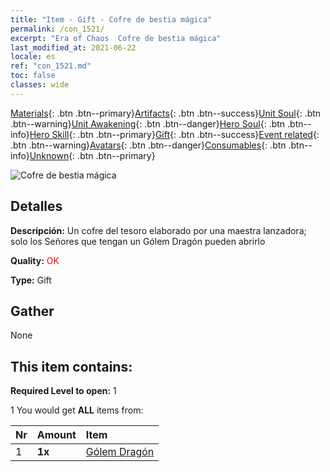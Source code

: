 ```yaml
---
title: "Item - Gift - Cofre de bestia mágica"
permalink: /con_1521/
excerpt: "Era of Chaos  Cofre de bestia mágica"
last_modified_at: 2021-06-22
locale: es
ref: "con_1521.md"
toc: false
classes: wide
---
```

 [Materials](/ItemsES/){: .btn .btn--primary}[Artifacts](/ItemsES/Artifacts/){: .btn .btn--success}[Unit Soul](/ItemsES/UnitSoul/){: .btn .btn--warning}[Unit Awakening](/ItemsES/UnitAwakening/){: .btn .btn--danger}[Hero Soul](/ItemsES/HeroSoul/){: .btn .btn--info}[Hero Skill](/ItemsES/HeroSkill/){: .btn .btn--primary}[Gift](/ItemsES/Gift/){: .btn .btn--success}[Event related](/ItemsES/Events/){: .btn .btn--warning}[Avatars](/ItemsES/Avatars/){: .btn .btn--danger}[Consumables](/ItemsES/Consumables/){: .btn .btn--info}[Unknown](/ItemsES/Unknown/){: .btn .btn--primary}

 ![Cofre de bestia mágica](/images/t/i_907135.png)

## Detalles
 **Descripción:** Un cofre del tesoro elaborado por una maestra lanzadora; solo los Señores que tengan un Gólem Dragón pueden abrirlo

 **Quality:** <span style="color: #FF0000">OK</span>

 **Type:** Gift

## Gather

  None

## This item contains:

 **Required Level to open:** 1

 1 You would get **ALL** items  from:

  | Nr | Amount |     Item    |
  |:---|:-------|:------------|
  | 1 |  **1x** | [Gólem Dragón](/ItemsES/unt_243/) |  | 

